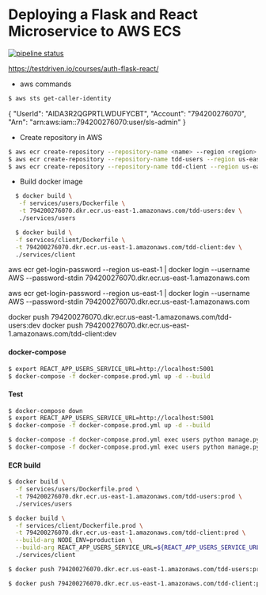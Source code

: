 # Deploying a Flask and React Microservice to AWS ECS

[![pipeline status](https://gitlab.com/testdriven/flask-react-auth/badges/master/pipeline.svg)](https://gitlab.com/testdriven/flask-react-auth/commits/master)

https://testdriven.io/courses/auth-flask-react/

- aws commands

```sh
$ aws sts get-caller-identity
```

{
"UserId": "AIDA3R2QGPRTLWDUFYCBT",
"Account": "794200276070",
"Arn": "arn:aws:iam::794200276070:user/sls-admin"
}

- Create repository in AWS

```sh
$ aws ecr create-repository --repository-name <name> --region <region>
$ aws ecr create-repository --repository-name tdd-users --region us-east-1
$ aws ecr create-repository --repository-name tdd-client --region us-east-1
```

- Build docker image

```sh
  $ docker build \
   -f services/users/Dockerfile \
   -t 794200276070.dkr.ecr.us-east-1.amazonaws.com/tdd-users:dev \
   ./services/users

  $ docker build \
  -f services/client/Dockerfile \
  -t 794200276070.dkr.ecr.us-east-1.amazonaws.com/tdd-client:dev \
  ./services/client
```

aws ecr get-login-password --region us-east-1 | docker login --username AWS --password-stdin 794200276070.dkr.ecr.us-east-1.amazonaws.com

aws ecr get-login-password --region us-east-1 | docker
login --username AWS --password-stdin 794200276070.dkr.ecr.us-east-1.amazonaws.com

docker push 794200276070.dkr.ecr.us-east-1.amazonaws.com/tdd-users:dev
docker push 794200276070.dkr.ecr.us-east-1.amazonaws.com/tdd-client:dev

#### docker-compose

```sh
$ export REACT_APP_USERS_SERVICE_URL=http://localhost:5001
$ docker-compose -f docker-compose.prod.yml up -d --build
```

#### Test

```sh
$ docker-compose down
$ export REACT_APP_USERS_SERVICE_URL=http://localhost:5001
$ docker-compose -f docker-compose.prod.yml up -d --build

$ docker-compose -f docker-compose.prod.yml exec users python manage.py recreate_db
$ docker-compose -f docker-compose.prod.yml exec users python manage.py seed_db

```

#### ECR build

```sh
$ docker build \
  -f services/users/Dockerfile.prod \
  -t 794200276070.dkr.ecr.us-east-1.amazonaws.com/tdd-users:prod \
  ./services/users

$ docker build \
  -f services/client/Dockerfile.prod \
  -t 794200276070.dkr.ecr.us-east-1.amazonaws.com/tdd-client:prod \
  --build-arg NODE_ENV=production \
  --build-arg REACT_APP_USERS_SERVICE_URL=${REACT_APP_USERS_SERVICE_URL} \
  ./services/client

$ docker push 794200276070.dkr.ecr.us-east-1.amazonaws.com/tdd-users:prod

$ docker push 794200276070.dkr.ecr.us-east-1.amazonaws.com/tdd-client:prod
```
